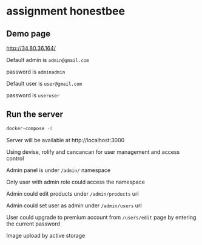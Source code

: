 # assignment honestbee

## Demo page

http://34.80.36.164/

Default admin is `admin@gmail.com`

password is `adminadmin`

Default user is `user@gmail.com`

password is `useruser`

## Run the server

```bash
docker-compose -d
```

Server will be available at http://localhost:3000

Using devise, rolify and cancancan for user management and access control

Admin panel is under `/admin/` namespace

Only user with admin role could access the namespace

Admin could edit products under `/admin/products` url

Admin could set user as admin under `/admin/users` url

User could upgrade to premium account from `/users/edit` page by entering the current password

Image upload by active storage
